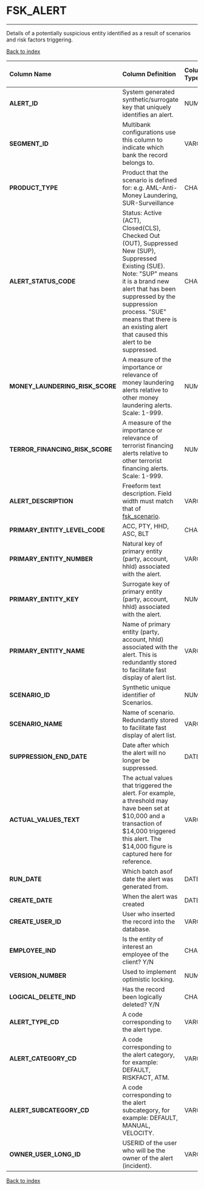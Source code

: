 # FSK_ALERT

---

Details of a potentially suspicious entity identified as a result of scenarios and risk factors triggering.

[Back to index](./index.md)

| Column Name                     | Column Definition                                                                                                                                                                                                                                                                           | Column Data Type   | Column Null Option   | PK   | FK   |
|:--------------------------------|:--------------------------------------------------------------------------------------------------------------------------------------------------------------------------------------------------------------------------------------------------------------------------------------------|:-------------------|:---------------------|:-----|:-----|
| **ALERT_ID**                    | System generated synthetic/surrogate key that uniquely identifies an alert.                                                                                                                                                                                                                 | NUMBER(12)         | Not Null             | Yes  | No   |
| **SEGMENT_ID**                  | Multibank configurations use this column to indicate which bank the record belongs to.                                                                                                                                                                                                      | VARCHAR2(128)      | Not Null             | No   | Yes  |
| **PRODUCT_TYPE**                | Product that the scenario is defined for:  e.g. AML-Anti-Money Laundering, SUR-Surveillance                                                                                                                                                                                                 | CHAR(3)            | Not Null             | No   | No   |
| **ALERT_STATUS_CODE**           | Status: Active (ACT), Closed(CLS), Checked Out (OUT), Suppressed New (SUP), Suppressed Existing (SUE). Note: "SUP" means it is a brand new alert that has been suppressed by the suppression process.  "SUE" means that there is an existing alert that caused this alert to be suppressed. | CHAR(3)            | Not Null             | No   | No   |
| **MONEY_LAUNDERING_RISK_SCORE** | A measure of the importance or relevance of money laundering alerts relative to other money laundering alerts. Scale: 1-999.                                                                                                                                                                | NUMBER(3)          | Not Null             | No   | No   |
| **TERROR_FINANCING_RISK_SCORE** | A measure of the importance or relevance of terrorist financing alerts relative to other terrorist financing alerts. Scale: 1-999.                                                                                                                                                          | NUMBER(3)          | Null                 | No   | No   |
| **ALERT_DESCRIPTION**           | Freeform text description. Field width must match that of [fsk_scenario](./fsk_scenario.md).                                                                                                                                                                                          | VARCHAR2(100)      | Not Null             | No   | No   |
| **PRIMARY_ENTITY_LEVEL_CODE**   | ACC, PTY, HHD, ASC, BLT                                                                                                                                                                                                                                                                     | CHAR(3)            | Not Null             | No   | No   |
| **PRIMARY_ENTITY_NUMBER**       | Natural key of primary entity (party, account, hhld) associated with the alert.                                                                                                                                                                                                             | VARCHAR2(50)       | Not Null             | No   | No   |
| **PRIMARY_ENTITY_KEY**          | Surrogate key of primary entity (party, account, hhld) associated with the alert.                                                                                                                                                                                                           | NUMBER(12)         | Null                 | No   | No   |
| **PRIMARY_ENTITY_NAME**         | Name of primary entity (party, account, hhld) associated with the alert. This is redundantly stored to facilitate fast display of alert list.                                                                                                                                               | VARCHAR2(35)       | Null                 | No   | No   |
| **SCENARIO_ID**                 | Synthetic unique identifier of Scenarios.                                                                                                                                                                                                                                                   | NUMBER(12)         | Null                 | No   | Yes  |
| **SCENARIO_NAME**               | Name of scenario.  Redundantly stored to facilitate fast display of alert list.                                                                                                                                                                                                             | VARCHAR2(35)       | Null                 | No   | No   |
| **SUPPRESSION_END_DATE**        | Date after which the alert will no longer be suppressed.                                                                                                                                                                                                                                    | DATE               | Null                 | No   | No   |
| **ACTUAL_VALUES_TEXT**          | The actual values that triggered the alert.  For example, a threshold may have been set at $10,000 and a transaction of $14,000 triggered this alert.  The $14,000 figure is captured here for reference.                                                                                   | VARCHAR2(255)      | Null                 | No   | No   |
| **RUN_DATE**                    | Which batch asof date the alert was generated from.                                                                                                                                                                                                                                         | DATE               | Not Null             | No   | No   |
| **CREATE_DATE**                 | When the alert was created                                                                                                                                                                                                                                                                  | DATE               | Not Null             | No   | No   |
| **CREATE_USER_ID**              | User who inserted the record into the database.                                                                                                                                                                                                                                             | VARCHAR2(60)       | Not Null             | No   | No   |
| **EMPLOYEE_IND**                | Is the entity of interest an employee of the client? Y/N                                                                                                                                                                                                                                    | CHAR(1)            | Null                 | No   | No   |
| **VERSION_NUMBER**              | Used to implement optimistic locking.                                                                                                                                                                                                                                                       | NUMBER(10)         | Not Null             | No   | No   |
| **LOGICAL_DELETE_IND**          | Has the record been logically deleted? Y/N                                                                                                                                                                                                                                                  | CHAR(1)            | Not Null             | No   | No   |
| **ALERT_TYPE_CD**               | A code corresponding to the alert type.                                                                                                                                                                                                                                                     | VARCHAR2(32)       | Null                 | No   | No   |
| **ALERT_CATEGORY_CD**           | A code corresponding to the alert category, for example: DEFAULT, RISKFACT, ATM.                                                                                                                                                                                                            | VARCHAR2(32)       | Null                 | No   | No   |
| **ALERT_SUBCATEGORY_CD**        | A code corresponding to the alert subcategory, for example: DEFAULT, MANUAL, VELOCITY.                                                                                                                                                                                                      | VARCHAR2(32)       | Null                 | No   | No   |
| **OWNER_USER_LONG_ID**          | USERID of the user who will be the owner of the alert (incident).                                                                                                                                                                                                                           | VARCHAR2(60)       | Null                 | No   | No   |

[Back to index](./index.md)
